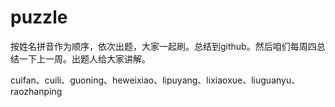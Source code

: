 # puzzle

按姓名拼音作为顺序，依次出题，大家一起刷。总结到github。然后咱们每周四总结一下上一周。出题人给大家讲解。

cuifan、cuili、guoning、heweixiao、lipuyang、lixiaoxue、liuguanyu、raozhanping
